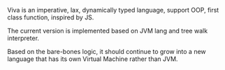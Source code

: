 Viva is an imperative, lax, dynamically typed language, support OOP, first class function, inspired by JS.

The current version is implemented based on JVM lang and tree walk interpreter.

Based on the bare-bones logic, it should continue to grow into a new language that has its own Virtual Machine rather
than JVM.